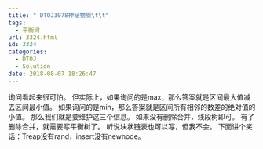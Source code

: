 ```yaml
---
title: " DTOJ3078神秘物质\t\t"
tags:
  - 平衡树
url: 3324.html
id: 3324
categories:
  - DTOJ
  - Solution
date: 2018-08-07 18:26:47
---
```


询问看起来很可怕。 但实际上，如果询问的是max，那么答案就是区间最大值减去区间最小值。 如果询问的是min，那么答案就是区间所有相邻的数差的绝对值的小值。 那么我们就是要维护这三个信息。 如果没有删除合并，线段树即可。 有了删除合并，就需要写平衡树了。 听说块状链表也可以写，但我不会。 下面讲个笑话：Treap没有rand，insert没有newnode。